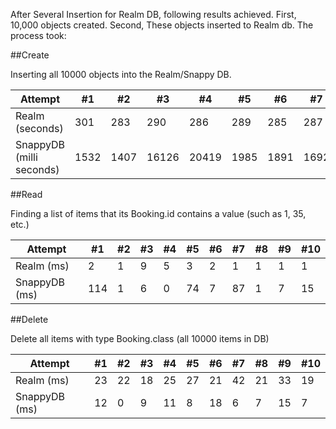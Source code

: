 After Several Insertion for Realm DB, following results achieved.
First, 10,000 objects created.
Second, These objects inserted to Realm db. The process took:

##Create

Inserting all 10000 objects into the Realm/Snappy DB.

| Attempt | #1 | #2 | #3 | #4 | #5 | #6 | #7 | #8 | #9 | #10 |
| --- | --- | --- | --- | --- | --- | --- | --- | --- | --- | --- |
| Realm (seconds) | 301 | 283 | 290 | 286 | 289 | 285 | 287 | 287 | 272 | 276 |
| SnappyDB (milli seconds) | 1532 | 1407 | 16126 | 20419 | 1985 | 1891 | 1692 | 1408 | 1323 | 1342 |

##Read

Finding a list of items that its Booking.id contains a value (such as 1, 35, etc.)

| Attempt | #1 | #2 | #3 | #4 | #5 | #6 | #7 | #8 | #9 | #10 |
| ---| --- | --- | --- | --- | --- | --- | --- | --- | --- | --- |
| Realm (ms) | 2 | 1 | 9 | 5 | 3 | 2 | 1 | 1 | 1 | 1 | 2 |
| SnappyDB (ms) | 114 | 1 | 6 | 0 | 74 | 7 | 87 | 1 | 7 | 15 |

##Delete

Delete all items with type Booking.class (all 10000 items in DB)

| Attempt | #1 | #2 | #3 | #4 | #5 | #6 | #7 | #8 | #9 | #10 |
| ---| --- | --- | --- | --- | --- | --- | --- | --- | --- | --- |
| Realm (ms) | 23 | 22 | 18 | 25 | 27 | 21 | 42 | 21 | 33 | 19 |
| SnappyDB (ms) | 12 | 0 | 9 | 11 | 8 | 18 | 6 | 7 | 15 | 7 |